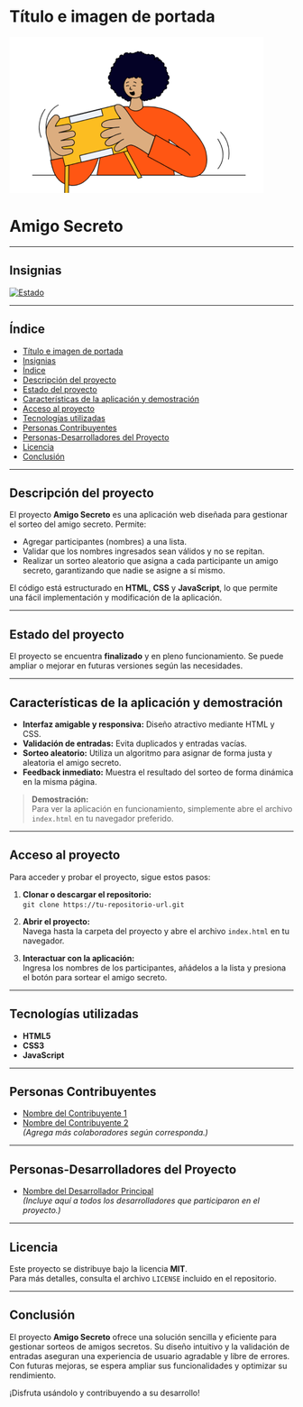 # Título e imagen de portada

![Amigo Secreto](assets/amigo-secreto.png)

# Amigo Secreto

---

## Insignias

[![Estado](https://img.shields.io/badge/Estado-Finalizado-green)](https://shields.io)

---

## Índice

- [Título e imagen de portada](#título-e-imagen-de-portada)
- [Insignias](#insignias)
- [Índice](#índice)
- [Descripción del proyecto](#descripción-del-proyecto)
- [Estado del proyecto](#estado-del-proyecto)
- [Características de la aplicación y demostración](#características-de-la-aplicación-y-demostración)
- [Acceso al proyecto](#acceso-al-proyecto)
- [Tecnologías utilizadas](#tecnologías-utilizadas)
- [Personas Contribuyentes](#personas-contribuyentes)
- [Personas-Desarrolladores del Proyecto](#personas-desarrolladores-del-proyecto)
- [Licencia](#licencia)
- [Conclusión](#conclusión)

---

## Descripción del proyecto

El proyecto **Amigo Secreto** es una aplicación web diseñada para gestionar el sorteo del amigo secreto. Permite:

- Agregar participantes (nombres) a una lista.
- Validar que los nombres ingresados sean válidos y no se repitan.
- Realizar un sorteo aleatorio que asigna a cada participante un amigo secreto, garantizando que nadie se asigne a sí mismo.

El código está estructurado en **HTML**, **CSS** y **JavaScript**, lo que permite una fácil implementación y modificación de la aplicación.

---

## Estado del proyecto

El proyecto se encuentra **finalizado** y en pleno funcionamiento. Se puede ampliar o mejorar en futuras versiones según las necesidades.

---

## Características de la aplicación y demostración

- **Interfaz amigable y responsiva:** Diseño atractivo mediante HTML y CSS.
- **Validación de entradas:** Evita duplicados y entradas vacías.
- **Sorteo aleatorio:** Utiliza un algoritmo para asignar de forma justa y aleatoria el amigo secreto.
- **Feedback inmediato:** Muestra el resultado del sorteo de forma dinámica en la misma página.

> **Demostración:**  
> Para ver la aplicación en funcionamiento, simplemente abre el archivo `index.html` en tu navegador preferido.

---

## Acceso al proyecto

Para acceder y probar el proyecto, sigue estos pasos:

1. **Clonar o descargar el repositorio:**  
   `git clone https://tu-repositorio-url.git`

2. **Abrir el proyecto:**  
   Navega hasta la carpeta del proyecto y abre el archivo `index.html` en tu navegador.

3. **Interactuar con la aplicación:**  
   Ingresa los nombres de los participantes, añádelos a la lista y presiona el botón para sortear el amigo secreto.

---

## Tecnologías utilizadas

- **HTML5**
- **CSS3**
- **JavaScript**

---

## Personas Contribuyentes

- [Nombre del Contribuyente 1](#)
- [Nombre del Contribuyente 2](#)  
*(Agrega más colaboradores según corresponda.)*

---

## Personas-Desarrolladores del Proyecto

- [Nombre del Desarrollador Principal](#)  
*(Incluye aquí a todos los desarrolladores que participaron en el proyecto.)*

---

## Licencia

Este proyecto se distribuye bajo la licencia **MIT**.  
Para más detalles, consulta el archivo `LICENSE` incluido en el repositorio.

---

## Conclusión

El proyecto **Amigo Secreto** ofrece una solución sencilla y eficiente para gestionar sorteos de amigos secretos. Su diseño intuitivo y la validación de entradas aseguran una experiencia de usuario agradable y libre de errores. Con futuras mejoras, se espera ampliar sus funcionalidades y optimizar su rendimiento.

¡Disfruta usándolo y contribuyendo a su desarrollo!
